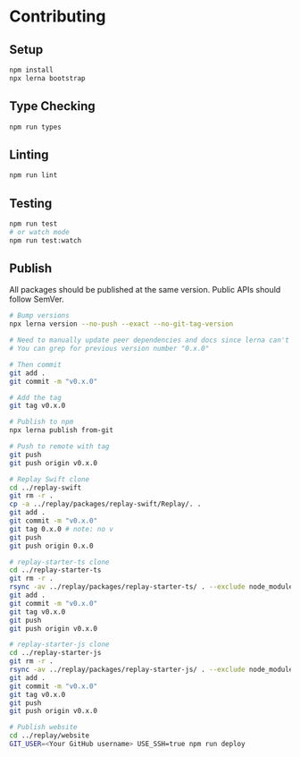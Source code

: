 # Contributing

## Setup

```bash
npm install
npx lerna bootstrap
```

## Type Checking

```bash
npm run types
```

## Linting

```bash
npm run lint
```

## Testing

```bash
npm run test
# or watch mode
npm run test:watch
```

## Publish

All packages should be published at the same version. Public APIs should follow
SemVer.

```bash
# Bump versions
npx lerna version --no-push --exact --no-git-tag-version

# Need to manually update peer dependencies and docs since lerna can't do that
# You can grep for previous version number "0.x.0"

# Then commit
git add .
git commit -m "v0.x.0"

# Add the tag
git tag v0.x.0

# Publish to npm
npx lerna publish from-git

# Push to remote with tag
git push
git push origin v0.x.0

# Replay Swift clone
cd ../replay-swift
git rm -r .
cp -a ../replay/packages/replay-swift/Replay/. .
git add .
git commit -m "v0.x.0"
git tag 0.x.0 # note: no v
git push
git push origin 0.x.0

# replay-starter-ts clone
cd ../replay-starter-ts
git rm -r .
rsync -av ../replay/packages/replay-starter-ts/ . --exclude node_modules
git add .
git commit -m "v0.x.0"
git tag v0.x.0
git push
git push origin v0.x.0

# replay-starter-js clone
cd ../replay-starter-js
git rm -r .
rsync -av ../replay/packages/replay-starter-js/ . --exclude node_modules
git add .
git commit -m "v0.x.0"
git tag v0.x.0
git push
git push origin v0.x.0

# Publish website
cd ../replay/website
GIT_USER=<Your GitHub username> USE_SSH=true npm run deploy
```
